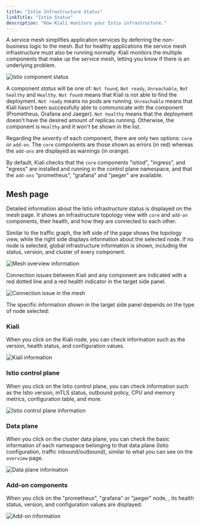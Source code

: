 ```yaml
---
title: "Istio Infrastructure Status"
linkTitle: "Istio Status"
description: "How Kiali monitors your Istio infrastructure."
---
```


A service mesh simplifies application services by deferring the non-business logic to the mesh. But for healthy applications the service mesh infrastructure must also be running normally.  Kiali monitors the multiple components that make up the service mesh, letting you know if there is an underlying problem.

![Istio component status](/images/documentation/features/istio-status-masthead.png "Istio component status")

A component *status* will be one of: `Not found`, `Not ready`, `Unreachable`, `Not healthy` and `Healthy`. `Not found` means that Kiali is not able to find the deployment. `Not ready` means no pods are running.  `Unreachable` means that Kiali hasn't been successfully able to communicate with the component (Prometheus, Grafana and Jaeger). `Not healthy` means that the deployment doesn't have the desired amount of replicas running. Otherwise, the component is `Healthy` and it won't be shown in the list.

Regarding the *severity* of each component, there are only two options: `core` or `add-on`. The `core` components are those shown as errors (in red) whereas the `add-ons` are displayed as warnings (in orange).

By default, Kiali checks that the `core` components "istiod", "ingress", and "egress" are installed and running in the control plane namespace, and that the `add-ons` "prometheus", "grafana" and "jaeger" are available.

## Mesh page

Detailed information about the Istio infrastructure status is displayed on the mesh page. It shows an infrastructure topology view with `core` and `add-on` components, their health, and how they are connected to each other.

Similar to the traffic graph, the left side of the page shows the topology view, while the right side displays information about the selected node. If no node is selected, global infrastructure information is shown, including the status, version, and cluster of every component.

![Mesh overview information](/images/documentation/features/istio-status-mesh-overview.png "Mesh overview information")

Connection issues between Kiali and any component are indicated with a red dotted line and a red health indicator in the target side panel.

![Connection issue in the mesh](/images/documentation/features/istio-status-mesh-failure.png "Connection issue in the mesh")

The specific information shown in the target side panel depends on the type of node selected:

### Kiali

When you click on the Kiali node, you can check information such as the version, health status, and configuration values.

![Kiali information](/images/documentation/features/istio-status-mesh-kiali.png "Kiali information")

### Istio control plane

When you click on the Istio control plane, you can check information such as the Istio version, mTLS status, outbound policy, CPU and memory metrics, configuration table, and more.

![Istio control plane information](/images/documentation/features/istio-status-mesh-data-plane.png "Istio control plane information")

### Data plane

When you click on the cluster data plane, you can check the basic information of each namespace belonging to that data plane (Istio configuration, traffic inbound/outbound), similar to what you can see on the `overview` page.

![Data plane information](/images/documentation/features/istio-status-mesh-data-plane.png "Data plane information")

### Add-on components

When you click on the "prometheus", "grafana" or "jaeger" node, , its health status, version, and configuration values are displayed:

![Add-on information](/images/documentation/features/istio-status-mesh-add-on.png "Add-on information")